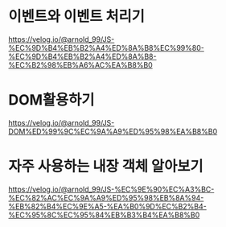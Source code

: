 # 이벤트와 이벤트 처리기

https://velog.io/@arnold_99/JS-%EC%9D%B4%EB%B2%A4%ED%8A%B8%EC%99%80-%EC%9D%B4%EB%B2%A4%ED%8A%B8-%EC%B2%98%EB%A6%AC%EA%B8%B0

# DOM활용하기

https://velog.io/@arnold_99/JS-DOM%ED%99%9C%EC%9A%A9%ED%95%98%EA%B8%B0

# 자주 사용하는 내장 객체 알아보기

https://velog.io/@arnold_99/JS-%EC%9E%90%EC%A3%BC-%EC%82%AC%EC%9A%A9%ED%95%98%EB%8A%94-%EB%82%B4%EC%9E%A5-%EA%B0%9D%EC%B2%B4-%EC%95%8C%EC%95%84%EB%B3%B4%EA%B8%B0
